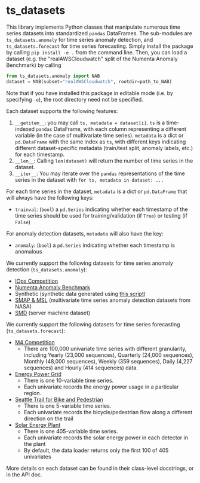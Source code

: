 # ts_datasets
This library implements Python classes that manipulate numerous time series datasets
into standardized `pandas` DataFrames. The sub-modules are `ts_datasets.anomaly` for time series anomaly detection, and
`ts_datasets.forecast` for time series forecasting. Simply install the package by calling `pip install -e .` from the
command line. Then, you can load a dataset (e.g. the "realAWSCloudwatch" split of the Numenta Anomaly Benchmark) by
calling
```python
from ts_datasets.anomaly import NAB
dataset = NAB(subset="realAWSCloudwatch", rootdir=path_to_NAB)
```
Note that if you have installed this package in editable mode (i.e. by specifying `-e`), the root directory
need not be specified.

Each dataset supports the following features: 
1.  ``__getitem__``: you may call ``ts, metadata = dataset[i]``. ``ts`` is a time-indexed ``pandas`` DataFrame, with
    each column representing a different variable (in the case of multivariate time series). ``metadata`` is a dict or
    ``pd.DataFrame`` with the same index as ``ts``, with different keys indicating different dataset-specific
    metadata (train/test split, anomaly labels, etc.) for each timestamp.
2.  ``__len__``:  Calling ``len(dataset)`` will return the number of time series in the dataset.
3.  ``__iter__``: You may iterate over the `pandas` representations of the time series in the dataset with
    ``for ts, metadata in dataset: ...``

For each time series in the dataset, `metadata` is a dict or `pd.DataFrame` that will always have the following keys:
-   ``trainval``: (``bool``) a `pd.Series` indicating whether each timestamp of the time series should be used for
    training/validation (if `True`) or testing (if `False`)

For anomaly detection datasets, ``metadata`` will also have the key:
- ``anomaly``: (``bool``) a `pd.Series` indicating whether each timestamp is anomalous

We currently support the following datasets for time series anomaly detection (`ts_datasets.anomaly`):
- [IOps Competition](http://iops.ai/competition_detail/?competition_id=5)
- [Numenta Anomaly Benchmark](https://github.com/numenta/NAB)
- Synthetic (synthetic data generated using [this script](../examples/misc/generate_synthetic_tsad_dataset.py))
- [SMAP & MSL](https://github.com/khundman/telemanom/) (multivariate time series anomaly detection datasets from NASA)
- [SMD](https://github.com/NetManAIOps/OmniAnomaly) (server machine dataset)

We currently support the following datasets for time series forecasting (`ts_datasets.forecast`):
- [M4 Competition](https://github.com/Mcompetitions/M4-methods/tree/master/Dataset)
    - There are 100,000 univariate time series with different granularity, including Yearly (23,000 sequences),
      Quarterly (24,000 sequences), Monthly (48,000 sequences), Weekly (359 sequences), Daily (4,227 sequences) and
      Hourly (414 sequences) data.
- [Energy Power Grid](https://www.kaggle.com/robikscube/hourly-energy-consumption)
    - There is one 10-variable time series.
    - Each univariate records the energy power usage in a particular region.
- [Seattle Trail for Bike and Pedestrian](https://www.kaggle.com/city-of-seattle/seattle-burke-gilman-trail)
    - There is one 5-variable time series. 
    - Each univariate records the bicycle/pedestrian flow along a different
      direction on the trail
- [Solar Energy Plant](https://www.nrel.gov/grid/solar-power-data.html)
    - There is one 405-variable time series. 
    - Each univariate records the solar energy power in each detector in the plant
    - By default, the data loader returns only the first 100 of 405 univariates

More details on each dataset can be found in their class-level docstrings, or in the API doc.
